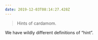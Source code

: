 ```yaml
---
date: 2019-12-03T08:14:27.428Z
---
```

> Hints of cardamom.

We have wildly different definitions of “hint”.
